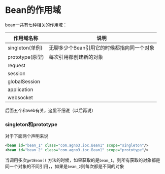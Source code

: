 # Bean的作用域

bean一共有七种相关的作用域：

| 作用域名称      | 说明                                       |
| --------------- | ------------------------------------------ |
| singleton(单例) | 无聊多少个Bean引用它的时候都指向同一个对象 |
| prototype(原型) | 每次引用都创建新的对象                     |
| request         |                                            |
| session         |                                            |
| globalSession   |                                            |
| application     |                                            |
| websocket       |                                            |

后面五个和web有关，这里不细说（以后再说）

### singleton和prototype

对于下面两个声明来说

```xml
<bean id="bean_1" class="com.agno3.ioc.Bean1" scope="singleton"/>
<bean id="bean_2" class="com.agno3.ioc.Bean1" scope="prototype"/>
```

当调用多次`getBean()` 方法的时候，如果获取的是`bean_1`，则所有获取的对象都是同一个对象的不同引用，，如果是`bean_2`则每次都是不同的对象

